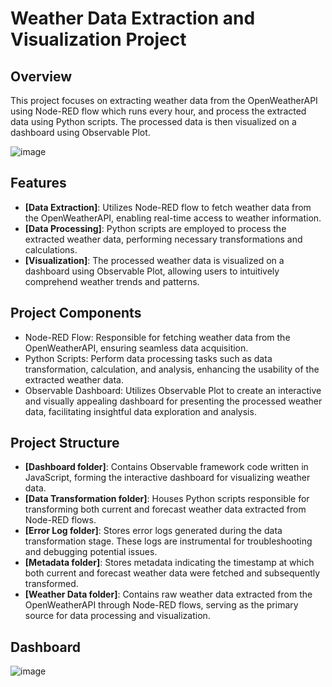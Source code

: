 # Weather Data Extraction and Visualization Project

## Overview
This project focuses on extracting weather data from the OpenWeatherAPI using Node-RED flow which runs every hour, and process the extracted data using Python scripts. The processed data is then visualized on a dashboard using Observable Plot.

![image](https://github.com/Revalorise/node-red-weather-api/assets/82700651/b1fd45ec-b613-400e-ad76-3feccd9c0821)
## Features
- **[Data Extraction]**: Utilizes Node-RED flow to fetch weather data from the OpenWeatherAPI, enabling real-time access to weather information.
- **[Data Processing]**: Python scripts are employed to process the extracted weather data, performing necessary transformations and calculations.
- **[Visualization]**: The processed weather data is visualized on a dashboard using Observable Plot, allowing users to intuitively comprehend weather trends and patterns.

## Project Components
- Node-RED Flow: Responsible for fetching weather data from the OpenWeatherAPI, ensuring seamless data acquisition.
- Python Scripts: Perform data processing tasks such as data transformation, calculation, and analysis, enhancing the usability of the extracted weather data.
- Observable Dashboard: Utilizes Observable Plot to create an interactive and visually appealing dashboard for presenting the processed weather data, facilitating insightful data exploration and analysis.

## Project Structure
- **[Dashboard folder]**: Contains Observable framework code written in JavaScript, forming the interactive dashboard for visualizing weather data.
- **[Data Transformation folder]**: Houses Python scripts responsible for transforming both current and forecast weather data extracted from Node-RED flows.
- **[Error Log folder]**: Stores error logs generated during the data transformation stage. These logs are instrumental for troubleshooting and debugging potential issues.
- **[Metadata folder]**: Stores metadata indicating the timestamp at which both current and forecast weather data were fetched and subsequently transformed.
- **[Weather Data folder]**: Contains raw weather data extracted from the OpenWeatherAPI through Node-RED flows, serving as the primary source for data processing and visualization.

## Dashboard
![image](https://github.com/Revalorise/node-red-weather-api/assets/82700651/756d71ad-3274-49f0-a10c-5dfe9ac2fbce)
